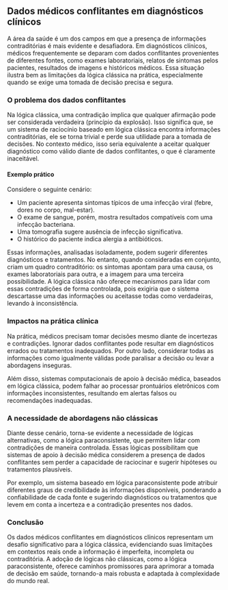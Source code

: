 
## Dados médicos conflitantes em diagnósticos clínicos

A área da saúde é um dos campos em que a presença de informações contraditórias é mais evidente e desafiadora. Em diagnósticos clínicos, médicos frequentemente se deparam com dados conflitantes provenientes de diferentes fontes, como exames laboratoriais, relatos de sintomas pelos pacientes, resultados de imagens e históricos médicos. Essa situação ilustra bem as limitações da lógica clássica na prática, especialmente quando se exige uma tomada de decisão precisa e segura.

### O problema dos dados conflitantes

Na lógica clássica, uma contradição implica que qualquer afirmação pode ser considerada verdadeira (princípio da explosão). Isso significa que, se um sistema de raciocínio baseado em lógica clássica encontra informações contraditórias, ele se torna trivial e perde sua utilidade para a tomada de decisões. No contexto médico, isso seria equivalente a aceitar qualquer diagnóstico como válido diante de dados conflitantes, o que é claramente inaceitável.

#### Exemplo prático

Considere o seguinte cenário:

- Um paciente apresenta sintomas típicos de uma infecção viral (febre, dores no corpo, mal-estar).
- O exame de sangue, porém, mostra resultados compatíveis com uma infecção bacteriana.
- Uma tomografia sugere ausência de infecção significativa.
- O histórico do paciente indica alergia a antibióticos.

Essas informações, analisadas isoladamente, podem sugerir diferentes diagnósticos e tratamentos. No entanto, quando consideradas em conjunto, criam um quadro contraditório: os sintomas apontam para uma causa, os exames laboratoriais para outra, e a imagem para uma terceira possibilidade. A lógica clássica não oferece mecanismos para lidar com essas contradições de forma controlada, pois exigiria que o sistema descartasse uma das informações ou aceitasse todas como verdadeiras, levando à inconsistência.

### Impactos na prática clínica

Na prática, médicos precisam tomar decisões mesmo diante de incertezas e contradições. Ignorar dados conflitantes pode resultar em diagnósticos errados ou tratamentos inadequados. Por outro lado, considerar todas as informações como igualmente válidas pode paralisar a decisão ou levar a abordagens inseguras.

Além disso, sistemas computacionais de apoio à decisão médica, baseados em lógica clássica, podem falhar ao processar prontuários eletrônicos com informações inconsistentes, resultando em alertas falsos ou recomendações inadequadas.

### A necessidade de abordagens não clássicas

Diante desse cenário, torna-se evidente a necessidade de lógicas alternativas, como a lógica paraconsistente, que permitem lidar com contradições de maneira controlada. Essas lógicas possibilitam que sistemas de apoio à decisão médica considerem a presença de dados conflitantes sem perder a capacidade de raciocinar e sugerir hipóteses ou tratamentos plausíveis.

Por exemplo, um sistema baseado em lógica paraconsistente pode atribuir diferentes graus de credibilidade às informações disponíveis, ponderando a confiabilidade de cada fonte e sugerindo diagnósticos ou tratamentos que levem em conta a incerteza e a contradição presentes nos dados.

### Conclusão

Os dados médicos conflitantes em diagnósticos clínicos representam um desafio significativo para a lógica clássica, evidenciando suas limitações em contextos reais onde a informação é imperfeita, incompleta ou contraditória. A adoção de lógicas não clássicas, como a lógica paraconsistente, oferece caminhos promissores para aprimorar a tomada de decisão em saúde, tornando-a mais robusta e adaptada à complexidade do mundo real.
```
